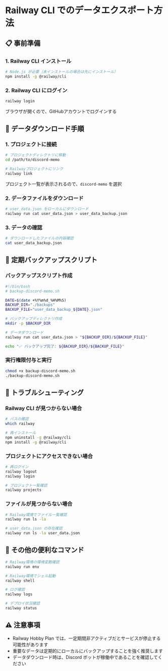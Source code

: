 # Railway CLI でのデータエクスポート方法

## 📋 事前準備

### 1. Railway CLI インストール
```bash
# Node.js が必要（未インストールの場合は先にインストール）
npm install -g @railway/cli
```

### 2. Railway CLI にログイン
```bash
railway login
```
ブラウザが開くので、GitHubアカウントでログインする

## 💾 データダウンロード手順

### 1. プロジェクトに接続
```bash
# プロジェクトディレクトリに移動
cd /path/to/discord-memo

# Railwayプロジェクトにリンク
railway link
```
プロジェクト一覧が表示されるので、`discord-memo` を選択

### 2. データファイルをダウンロード
```bash
# user_data.json をローカルにダウンロード
railway run cat user_data.json > user_data_backup.json
```

### 3. データの確認
```bash
# ダウンロードしたファイルの内容確認
cat user_data_backup.json
```

## 🔄 定期バックアップスクリプト

### バックアップスクリプト作成
```bash
#!/bin/bash
# backup-discord-memo.sh

DATE=$(date +%Y%m%d_%H%M%S)
BACKUP_DIR="./backups"
BACKUP_FILE="user_data_backup_${DATE}.json"

# バックアップディレクトリ作成
mkdir -p $BACKUP_DIR

# データダウンロード
railway run cat user_data.json > "${BACKUP_DIR}/${BACKUP_FILE}"

echo "✅ バックアップ完了: ${BACKUP_DIR}/${BACKUP_FILE}"
```

### 実行権限付与と実行
```bash
chmod +x backup-discord-memo.sh
./backup-discord-memo.sh
```

## 🚨 トラブルシューティング

### Railway CLI が見つからない場合
```bash
# パスの確認
which railway

# 再インストール
npm uninstall -g @railway/cli
npm install -g @railway/cli
```

### プロジェクトにアクセスできない場合
```bash
# 再ログイン
railway logout
railway login

# プロジェクト一覧確認
railway projects
```

### ファイルが見つからない場合
```bash
# Railway環境でファイル一覧確認
railway run ls -la

# user_data.json の存在確認
railway run ls -la user_data.json
```

## 📝 その他の便利なコマンド

```bash
# Railway環境の環境変数確認
railway run env

# Railway環境でシェル起動
railway shell

# ログ確認
railway logs

# デプロイ状況確認
railway status
```

## ⚠️ 注意事項

- Railway Hobby Plan では、一定期間非アクティブだとサービスが停止する可能性があります
- 重要なデータは定期的にローカルにバックアップすることを強く推奨します
- データダウンロード時は、Discord ボットが稼働中であることを確認してください